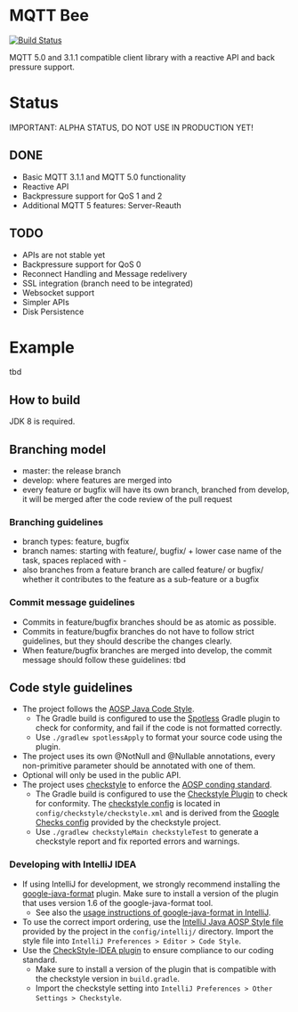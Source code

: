 # MQTT Bee

[![Build Status](https://travis-ci.org/mqtt-bee/mqtt-bee.svg?branch=develop)](https://travis-ci.org/mqtt-bee/mqtt-bee)

MQTT 5.0 and 3.1.1 compatible client library with a reactive API and back pressure support.

# Status
IMPORTANT: ALPHA STATUS, DO NOT USE IN PRODUCTION YET!

## DONE
 - Basic MQTT 3.1.1 and MQTT 5.0 functionality
 - Reactive API
 - Backpressure support for QoS 1 and 2
 - Additional MQTT 5 features: Server-Reauth

## TODO
 - APIs are not stable yet
 - Backpressure support for QoS 0
 - Reconnect Handling and Message redelivery
 - SSL integration (branch need to be integrated)
 - Websocket support
 - Simpler APIs
 - Disk Persistence

# Example
tbd

## How to build

JDK 8 is required.

## Branching model

* master: the release branch
* develop: where features are merged into
* every feature or bugfix will have its own branch, branched from develop, 
it will be merged after the code review of the pull request

### Branching guidelines

* branch types: feature, bugfix
* branch names: starting with feature/, bugfix/ + lower case name of the task, spaces replaced with -
* also branches from a feature branch are called feature/ or bugfix/ 
whether it contributes to the feature as a sub-feature or a bugfix

### Commit message guidelines

* Commits in feature/bugfix branches should be as atomic as possible.
* Commits in feature/bugfix branches do not have to follow strict guidelines, 
but they should describe the changes clearly.
* When feature/bugfix branches are merged into develop, the commit message should follow these guidelines: tbd

## Code style guidelines

* The project follows the [AOSP Java Code Style](https://source.android.com/setup/contribute/code-style).
  * The Gradle build is configured to use the [Spotless](https://github.com/diffplug/spotless/tree/master/plugin-gradle)
    Gradle plugin to check for conformity, and fail if the code is not formatted correctly.
  * Use `./gradlew spotlessApply` to format your source code using the plugin.
* The project uses its own @NotNull and @Nullable annotations, 
every non-primitive parameter should be annotated with one of them.
* Optional will only be used in the public API.
* The project uses [checkstyle](http://checkstyle.sourceforge.net/index.html) to enforce the
  [AOSP conding standard](https://source.android.com/setup/contribute/code-style).
  * The Gradle build is configured to use the [Checkstyle Plugin](https://docs.gradle.org/current/userguide/checkstyle_plugin.html)
    to check for conformity. The [checkstyle config](config/checkstyle/checkstyle.xml) is located in
    `config/checkstyle/checkstyle.xml` and is derived from the [Google Checks config](https://github.com/checkstyle/checkstyle/blob/master/src/main/resources/google_checks.xml)
    provided by the checkstyle project. 
  * Use `./gradlew checkstyleMain checkstyleTest` to generate a checkstyle report and fix reported
    errors and warnings.

### Developing with IntelliJ IDEA

* If using IntelliJ for development, we strongly recommend installing the [google-java-format](https://plugins.jetbrains.com/plugin/8527-google-java-format)
  plugin. Make sure to install a version of the plugin that uses version 1.6 of the
  google-java-format tool.
  * See also the [usage instructions of google-java-format in IntelliJ](https://github.com/google/google-java-format#intellij).
* To use the correct import ordering, use the [IntelliJ Java AOSP Style file](config/intellij/intellij-java-aosp-style.xml)
  provided by the project in the `config/intellij/` directory. Import the style file into
  `IntelliJ Preferences > Editor > Code Style`.
* Use the [CheckStyle-IDEA plugin](https://plugins.jetbrains.com/plugin/1065-checkstyle-idea) to
  ensure compliance to our coding standard.
  * Make sure to install a version of the plugin that is compatible with the checkstyle version in
    `build.gradle`.
  * Import the checkstyle setting into `IntelliJ Preferences > Other Settings > Checkstyle`.
  